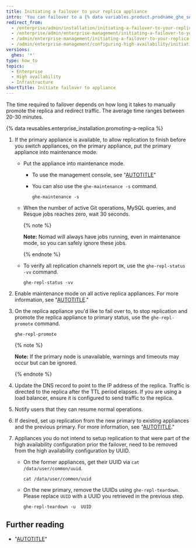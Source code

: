 ```yaml
---
title: Initiating a failover to your replica appliance
intro: 'You can failover to a {% data variables.product.prodname_ghe_server %} replica appliance using the command line for maintenance and testing, or if the primary appliance fails.'
redirect_from:
  - /enterprise/admin/installation/initiating-a-failover-to-your-replica-appliance
  - /enterprise/admin/enterprise-management/initiating-a-failover-to-your-replica-appliance
  - /admin/enterprise-management/initiating-a-failover-to-your-replica-appliance
  - /admin/enterprise-management/configuring-high-availability/initiating-a-failover-to-your-replica-appliance
versions:
  ghes: '*'
type: how_to
topics:
  - Enterprise
  - High availability
  - Infrastructure
shortTitle: Initiate failover to appliance
---
```

The time required to failover depends on how long it takes to manually promote the replica and redirect traffic. The average time ranges between 20-30 minutes.

{% data reusables.enterprise_installation.promoting-a-replica %}

1. If the primary appliance is available, to allow replication to finish before you switch appliances, on the primary appliance, put the primary appliance into maintenance mode.

   * Put the appliance into maintenance mode.

     * To use the management console, see "[AUTOTITLE](/admin/configuration/configuring-your-enterprise/enabling-and-scheduling-maintenance-mode)"

     * You can also use the `ghe-maintenance -s` command.

       ```shell
       ghe-maintenance -s
       ```

   * When the number of active Git operations, MySQL queries, and Resque jobs reaches zero, wait 30 seconds.

     {% note %}

     **Note:** Nomad will always have jobs running, even in maintenance mode, so you can safely ignore these jobs.

     {% endnote %}

   * To verify all replication channels report `OK`, use the `ghe-repl-status -vv` command.

     ```shell
     ghe-repl-status -vv
     ```

1. Enable maintenance mode on all active replica appliances. For more information, see "[AUTOTITLE](/admin/administering-your-instance/enabling-and-scheduling-maintenance-mode)."

1. On the replica appliance you'd like to fail over to, to stop replication and promote the replica appliance to primary status, use the `ghe-repl-promote` command.

   ```shell
   ghe-repl-promote
   ```

   {% note %}

   **Note:** If the primary node is unavailable, warnings and timeouts may occur but can be ignored.

   {% endnote %}

1. Update the DNS record to point to the IP address of the replica. Traffic is directed to the replica after the TTL period elapses. If you are using a load balancer, ensure it is configured to send traffic to the replica.
1. Notify users that they can resume normal operations.
1. If desired, set up replication from the new primary to existing appliances and the previous primary. For more information, see "[AUTOTITLE](/admin/enterprise-management/configuring-high-availability/about-high-availability-configuration#utilities-for-replication-management)."
1. Appliances you do not intend to setup replication to that were part of the high availability configuration prior the failover, need to be removed from the high availability configuration by UUID.
    * On the former appliances, get their UUID via `cat /data/user/common/uuid`.

      ```shell
      cat /data/user/common/uuid
      ```

    * On the new primary, remove the UUIDs using `ghe-repl-teardown`. Please replace `UUID` with a UUID you retrieved in the previous step.

      ```shell
      ghe-repl-teardown -u  UUID
      ```

## Further reading

* "[AUTOTITLE](/admin/enterprise-management/configuring-high-availability/about-high-availability-configuration#utilities-for-replication-management)"
